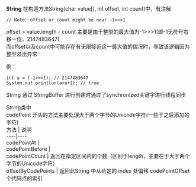 **String**
  在构造方法String(char value[], int offset, int count)中，有注解
```
// Note: offset or count might be near -1>>>1.
```
offset > value.length - count
  主要是由于整型的最大值为-1>>>1(即-1无符号右移一位，2147483647)  
  而offset以及count中可能存在有无限接近这一最大值的情况时，导致该逻辑因为整型溢出异常  

例：
```
int a = (-1>>>1); // 2147483647
System.out.printlun(a>a+1); // true
```

String 通过 StringBuffer 进行创建时通过了synchronized关键字进行线程同步  

String类中  
codePoint 开头的方法主要处理大于两个字节的Unicode字符(一些于之后添加的字符)  
方法 | 说明  
----|----  
codePointAt |  
codePointBefore |  
codePointCount | 返回在指定区间内的个数（区别于length，主要在于大于两个字节的Unicode字符）  
offsetByCodePoints | 返回此String 中从给定的 index 处偏移 codePointOffset 个代码点的索引  
